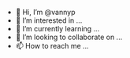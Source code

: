- 👋 Hi, I’m @vannyp
- 👀 I’m interested in ...
- 🌱 I’m currently learning ...
- 💞️ I’m looking to collaborate on ...
- 📫 How to reach me ...

<!---
vannyp/vannyp is a ✨ special ✨ repository because its `README.md` (this file) appears on your GitHub profile.
You can click the Preview link to take a look at your changes.
--->
